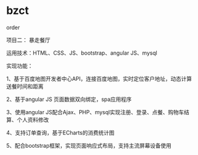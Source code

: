 # bzct
order

项目二： 暴走餐厅


运用技术：HTML、CSS、JS、bootstrap、angular JS、mysql 

实现功能：

1、基于百度地图开发者中心API，连接百度地图，实时定位客户地址，动态计算送餐时间和距离

2、基于angular JS 页面数据双向绑定，spa应用程序

3、使用angular JS配合Ajax、PHP、mysql实现注册、登录、点餐、购物车结算、个人资料修改

4、支持订单查询，基于ECharts的消费统计图


5、配合bootstrap框架，实现页面响应式布局，支持主流屏幕设备使用
